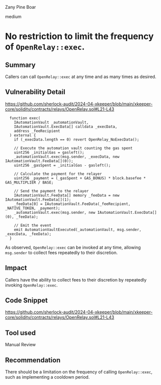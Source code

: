 Zany Pine Boar

medium

# No restriction to limit the frequency of `OpenRelay::exec`.

## Summary

Callers can call `OpenRelay::exec` at any time and as many times as desired.

## Vulnerability Detail

https://github.com/sherlock-audit/2024-04-xkeeper/blob/main/xkeeper-core/solidity/contracts/relays/OpenRelay.sol#L21-L43

```solidity
  function exec(
    IAutomationVault _automationVault,
    IAutomationVault.ExecData[] calldata _execData,
    address _feeRecipient
  ) external {
    if (_execData.length == 0) revert OpenRelay_NoExecData();

    // Execute the automation vault counting the gas spent
    uint256 _initialGas = gasleft();
    _automationVault.exec(msg.sender, _execData, new IAutomationVault.FeeData[](0));
    uint256 _gasSpent = _initialGas - gasleft();

    // Calculate the payment for the relayer
    uint256 _payment = (_gasSpent + GAS_BONUS) * block.basefee * GAS_MULTIPLIER / BASE;

    // Send the payment to the relayer
    IAutomationVault.FeeData[] memory _feeData = new IAutomationVault.FeeData[](1);
    _feeData[0] = IAutomationVault.FeeData(_feeRecipient, _NATIVE_TOKEN, _payment);
    _automationVault.exec(msg.sender, new IAutomationVault.ExecData[](0), _feeData);

    // Emit the event
    emit AutomationVaultExecuted(_automationVault, msg.sender, _execData, _feeData);
  }
```

As observed, `OpenRelay::exec` can be invoked at any time, allowing `msg.sender` to collect fees repeatedly to their discretion.

## Impact

Callers have the ability to collect fees to their discretion by repeatedly invoking `OpenRelay::exec`.

## Code Snippet

https://github.com/sherlock-audit/2024-04-xkeeper/blob/main/xkeeper-core/solidity/contracts/relays/OpenRelay.sol#L21-L43

## Tool used

Manual Review

## Recommendation

There should be a limitation on the frequency of calling `OpenRelay::exec`, such as implementing a cooldown period.